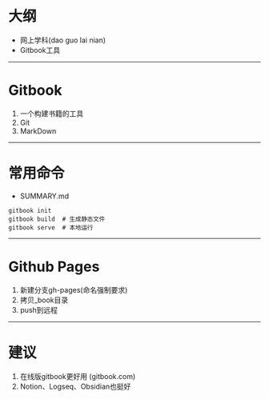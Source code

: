 # 大纲

- 网上学科(dao guo lai nian)
- Gitbook工具

---

# Gitbook

1. 一个构建书籍的工具
2. Git
3. MarkDown

---

# 常用命令

- SUMMARY.md

```
gitbook init  
gitbook build  # 生成静态文件
gitbook serve  # 本地运行
```

---

# Github Pages

1. 新建分支gh-pages(命名强制要求)
2. 拷贝_book目录
3. push到远程

---

# 建议

1. 在线版gitbook更好用 (gitbook.com)
2. Notion、Logseq、Obsidian也挺好
